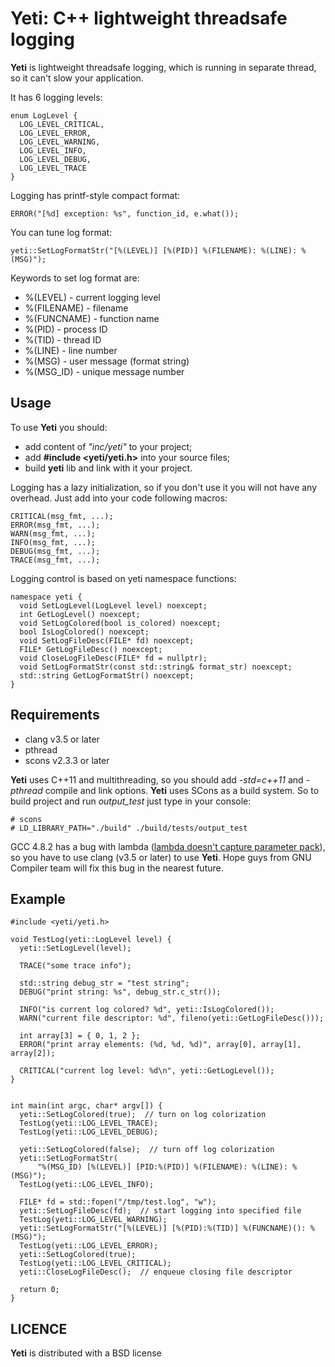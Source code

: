 Yeti: C++ lightweight threadsafe logging
========================================

__Yeti__ is lightweight threadsafe logging, which is running in separate thread,
so it can't slow your application. 

It has 6 logging levels:
~~~~~~
enum LogLevel {
  LOG_LEVEL_CRITICAL,
  LOG_LEVEL_ERROR,
  LOG_LEVEL_WARNING,
  LOG_LEVEL_INFO,
  LOG_LEVEL_DEBUG,
  LOG_LEVEL_TRACE
}
~~~~~~

Logging has printf-style compact format:
~~~~~~
ERROR("[%d] exception: %s", function_id, e.what());
~~~~~~

You can tune log format:
~~~~~~
yeti::SetLogFormatStr("[%(LEVEL)] [%(PID)] %(FILENAME): %(LINE): %(MSG)");
~~~~~~

Keywords to set log format are:
* %(LEVEL)    - current logging level
* %(FILENAME) - filename
* %(FUNCNAME) - function name
* %(PID)      - process ID
* %(TID)      - thread ID
* %(LINE)     - line number
* %(MSG)      - user message (format string)
* %(MSG_ID)   - unique message number

## Usage

To use __Yeti__ you should:
* add content of _"inc/yeti"_ to your project;
* add __#include <yeti/yeti.h>__ into your source files;
* build __yeti__ lib and link with it your project.

Logging has a lazy initialization, so if you don't use it you will not have any
overhead. Just add into your code following macros:
~~~~~~
CRITICAL(msg_fmt, ...);
ERROR(msg_fmt, ...);
WARN(msg_fmt, ...);
INFO(msg_fmt, ...);
DEBUG(msg_fmt, ...);
TRACE(msg_fmt, ...);
~~~~~~

Logging control is based on yeti namespace functions:
~~~~~~
namespace yeti {
  void SetLogLevel(LogLevel level) noexcept;
  int GetLogLevel() noexcept;
  void SetLogColored(bool is_colored) noexcept;
  bool IsLogColored() noexcept;
  void SetLogFileDesc(FILE* fd) noexcept;
  FILE* GetLogFileDesc() noexcept;
  void CloseLogFileDesc(FILE* fd = nullptr);
  void SetLogFormatStr(const std::string& format_str) noexcept;
  std::string GetLogFormatStr() noexcept;
}
~~~~~~

## Requirements

* clang v3.5 or later
* pthread
* scons v2.3.3 or later

__Yeti__ uses C++11 and multithreading, so you should add *-std=c++11* and *-pthread* compile and link options.
__Yeti__ uses SCons as a build system. So to build project and run *output_test* just type in your console:

~~~~~~
# scons
# LD_LIBRARY_PATH="./build" ./build/tests/output_test
~~~~~~

GCC 4.8.2 has a bug with lambda
(<a href="https://gcc.gnu.org/bugzilla/show_bug.cgi?id=41933">lambda
doesn't capture parameter pack</a>),
so you have to use clang (v3.5 or later) to use __Yeti__. Hope
guys from GNU Compiler team will fix this bug in the nearest future.


## Example

~~~~~~
#include <yeti/yeti.h>

void TestLog(yeti::LogLevel level) {
  yeti::SetLogLevel(level);

  TRACE("some trace info");

  std::string debug_str = "test string";
  DEBUG("print string: %s", debug_str.c_str());

  INFO("is current log colored? %d", yeti::IsLogColored());
  WARN("current file descriptor: %d", fileno(yeti::GetLogFileDesc()));

  int array[3] = { 0, 1, 2 };
  ERROR("print array elements: (%d, %d, %d)", array[0], array[1], array[2]);

  CRITICAL("current log level: %d\n", yeti::GetLogLevel());
}


int main(int argc, char* argv[]) {
  yeti::SetLogColored(true);  // turn on log colorization
  TestLog(yeti::LOG_LEVEL_TRACE);
  TestLog(yeti::LOG_LEVEL_DEBUG);

  yeti::SetLogColored(false);  // turn off log colorization
  yeti::SetLogFormatStr(
      "%(MSG_ID) [%(LEVEL)] [PID:%(PID)] %(FILENAME): %(LINE): %(MSG)");
  TestLog(yeti::LOG_LEVEL_INFO);

  FILE* fd = std::fopen("/tmp/test.log", "w");
  yeti::SetLogFileDesc(fd);  // start logging into specified file
  TestLog(yeti::LOG_LEVEL_WARNING);
  yeti::SetLogFormatStr("[%(LEVEL)] [%(PID):%(TID)] %(FUNCNAME)(): %(MSG)");
  TestLog(yeti::LOG_LEVEL_ERROR);
  yeti::SetLogColored(true);
  TestLog(yeti::LOG_LEVEL_CRITICAL);
  yeti::CloseLogFileDesc();  // enqueue closing file descriptor

  return 0;
}
~~~~~~

## LICENCE

__Yeti__ is distributed with a BSD license
